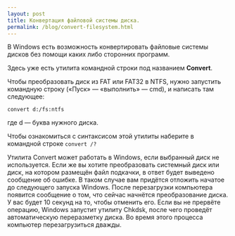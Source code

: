 ```yaml
---
layout: post
title: Конвертация файловой системы диска.
permalink: /blog/convert-filesystem.html
---
```


В Windows есть возможность конвертировать файловые системы дисков без помощи каких либо сторонних программ.

Здесь уже есть утилита командной строки под названием **Convert**.

<!--more-->

Чтобы преобразовать диск из FAT или FAT32 в NTFS, нужно запустить командную строку («Пуск» — «выполнить» — cmd), и написать там следующее:

`convert d:/fs:ntfs`

где d — буква нужного диска.

Чтобы ознакомиться с синтаксисом этой утилиты наберите в командной строке `convert /?`

Утилита Convert может работать в Windows, если выбранный диск не используется. Если же вы хотите преобразовать системный диск или диск, на котором размещён файл подкачки, в ответ будет выведено сообщение об ошибке. В таком случае вам придётся отложить начатое до следующего запуска Windows. После перезагрузки компьютера появится сообщение о том, что сейчас начнётся преобразование диска. У вас будет 10 секунд на то, чтобы отменить его. Если вы не прервёте операцию, Windows запустит утилиту Chkdsk, после чего проведёт автоматическую переразметку диска. Во время этого процесса компьютер перезагрузиться дважды.
